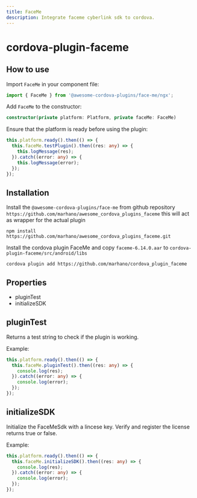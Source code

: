 ```yaml
---
title: FaceMe
description: Integrate faceme cyberlink sdk to cordova.
---
```

<!--
# license: Licensed to the Apache Software Foundation (ASF) under one
#         or more contributor license agreements.  See the NOTICE file
#         distributed with this work for additional information
#         regarding copyright ownership.  The ASF licenses this file
#         to you under the Apache License, Version 2.0 (the
#         "License"); you may not use this file except in compliance
#         with the License.  You may obtain a copy of the License at
#
#           http://www.apache.org/licenses/LICENSE-2.0
#
#         Unless required by applicable law or agreed to in writing,
#         software distributed under the License is distributed on an
#         "AS IS" BASIS, WITHOUT WARRANTIES OR CONDITIONS OF ANY
#         KIND, either express or implied.  See the License for the
#         specific language governing permissions and limitations
#         under the License.
-->

# cordova-plugin-faceme

<!-- [![Android Testsuite](https://github.com/apache/cordova-plugin-device/actions/workflows/android.yml/badge.svg)](https://github.com/apache/cordova-plugin-device/actions/workflows/android.yml) [![Chrome Testsuite](https://github.com/apache/cordova-plugin-device/actions/workflows/chrome.yml/badge.svg)](https://github.com/apache/cordova-plugin-device/actions/workflows/chrome.yml) [![iOS Testsuite](https://github.com/apache/cordova-plugin-device/actions/workflows/ios.yml/badge.svg)](https://github.com/apache/cordova-plugin-device/actions/workflows/ios.yml) [![Lint Test](https://github.com/apache/cordova-plugin-device/actions/workflows/lint.yml/badge.svg)](https://github.com/apache/cordova-plugin-device/actions/workflows/lint.yml) -->

## How to use

Import `FaceMe` in your component file:

```ts
import { FaceMe } from '@awesome-cordova-plugins/face-me/ngx';
```

Add `FaceMe` to the constructor:
```ts
constructor(private platform: Platform, private faceMe: FaceMe)
```
Ensure that the platform is ready before using the plugin:
```ts
this.platform.ready().then(() => {
  this.faceMe.testPlugin().then((res: any) => {
    this.logMessage(res);
  }).catch((error: any) => {
    this.logMessage(error);
  });
});
```

## Installation
Install the `@awesome-cordova-plugins/face-me` from github repository `https://github.com/marhano/awesome_cordova_plugins_faceme` this will act as wrapper for the actual plugin

    npm install https://github.com/marhano/awesome_cordova_plugins_faceme.git

Install the cordova plugin FaceMe and copy `faceme-6.14.0.aar` to `cordova-plugin-faceme/src/android/libs`

    cordova plugin add https://github.com/marhano/cordova_plugin_faceme
    

## Properties

- pluginTest
- initializeSDK

## pluginTest

Returns a test string to check if the plugin is working.

Example:

```ts
this.platform.ready().then(() => {
  this.faceMe.pluginTest().then((res: any) => {
    console.log(res);
  }).catch((error: any) => {
    console.log(error);
  });
});
```

## initializeSDK

Initialize the FaceMeSdk with a lincese key. Verify and register the license returns true or false.

Example:

```ts
this.platform.ready().then(() => {
  this.faceMe.initializeSDK().then((res: any) => {
    console.log(res);
  }).catch((error: any) => {
    console.log(error);
  });
});
```
